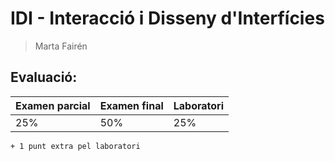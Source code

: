 # IDI - Interacció i Disseny d'Interfícies

> Marta Fairén

## Evaluació:

|Examen parcial| Examen final| Laboratori|
|------------|-----------|------------|
|25%		 |50%        | 25%        |

`+ 1 punt extra pel laboratori`
